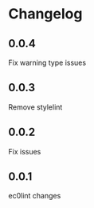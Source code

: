 # Changelog

## 0.0.4

Fix warning type issues

## 0.0.3

Remove stylelint

## 0.0.2

Fix issues

## 0.0.1

ec0lint changes

